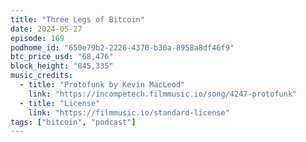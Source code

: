 ```yaml
---
title: "Three Legs of Bitcoin"
date: 2024-05-27
episode: 169
podhome_id: "650e79b2-2226-4370-b30a-8958a8df46f9"
btc_price_usd: "68,476"
block_height: "845,335"
music_credits:
  - title: "Protofunk by Kevin MacLeod"
    link: "https://incompetech.filmmusic.io/song/4247-protofunk"
  - title: "License"
    link: "https://filmmusic.io/standard-license"
tags: ["bitcoin", "podcast"]
---
```

